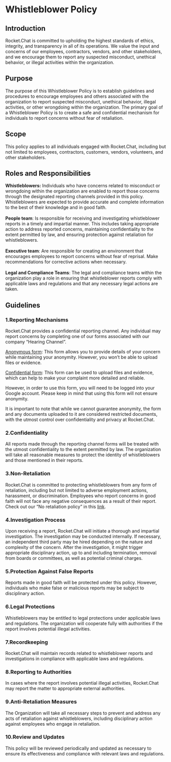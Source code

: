 # Whistleblower Policy

## Introduction

Rocket.Chat is committed to upholding the highest standards of ethics, integrity, and transparency in all of its operations. We value the input and concerns of our employees, contractors, vendors, and other stakeholders, and we encourage them to report any suspected misconduct, unethical behavior, or illegal activities within the organization.

## Purpose

The purpose of this Whistleblower Policy is to establish guidelines and procedures to encourage employees and others associated with the organization to report suspected misconduct, unethical behavior, illegal activities, or other wrongdoing within the organization. The primary goal of a Whistleblower Policy is to create a safe and confidential mechanism for individuals to report concerns without fear of retaliation.

## Scope

This policy applies to all individuals engaged with Rocket.Chat, including but not limited to employees, contractors, customers, vendors, volunteers, and other stakeholders.

## Roles and Responsibilities

**Whistleblowers:** Individuals who have concerns related to misconduct or wrongdoing within the organization are enabled to report those concerns through the designated reporting channels provided in this policy. Whistleblowers are expected to provide accurate and complete information to the best of their knowledge and in good faith.\
\
**People team**: Is responsible for receiving and investigating whistleblower reports in a timely and impartial manner. This includes taking appropriate action to address reported concerns, maintaining confidentiality to the extent permitted by law, and ensuring protection against retaliation for whistleblowers.\
\
**Executive team**: Are responsible for creating an environment that encourages employees to report concerns without fear of reprisal. Make recommendations for corrective actions when necessary.\
\
**Legal and Compliance Teams**: The legal and compliance teams within the organization play a role in ensuring that whistleblower reports comply with applicable laws and regulations and that any necessary legal actions are taken.

## Guidelines

### 1.Reporting Mechanisms

Rocket.Chat provides a confidential reporting channel. Any individual may report concerns by completing one of our forms associated with our company “Hearing Channel”.&#x20;

[Anonymous form](https://forms.gle/vZU7CEu6oQzDA9um8): This form allows you to provide details of your concern while maintaining your anonymity. However, you won’t be able to upload files or evidence.

[Confidential form](https://docs.google.com/forms/d/1xKOWexsWyccMlgEkLhWOfFHXqag-fLIkeCezmogAq08/edit): This form can be used to upload files and evidence, which can help to make your complaint more detailed and reliable.&#x20;

However, in order to use this form, you will need to be logged into your Google account. Please keep in mind that using this form will not ensure anonymity.

It is important to note that while we cannot guarantee anonymity, the form and any documents uploaded to it are considered restricted documents, with the utmost control over confidentiality and privacy at Rocket.Chat.

### 2.Confidentiality

All reports made through the reporting channel forms will be treated with the utmost confidentiality to the extent permitted by law. The organization will take all reasonable measures to protect the identity of whistleblowers and those mentioned in their reports.

### 3.Non-Retaliation

Rocket.Chat is committed to protecting whistleblowers from any form of retaliation, including but not limited to adverse employment actions, harassment, or discrimination. Employees who report concerns in good faith will not face any negative consequences as a result of their report. Check out our “No retaliation policy” in this [link](https://handbook.rocket.chat/departments-and-operations/people/disciplinary-actions-policy/appendix-no-retaliation-policy).

### 4.Investigation Process

Upon receiving a report, Rocket.Chat will initiate a thorough and impartial investigation. The investigation may be conducted internally. If necessary, an independent third party may be hired depending on the nature and complexity of the concern. After the investigation, it might trigger appropriate disciplinary action, up to and including termination, removal from boards or committees, as well as potential criminal charges.&#x20;

### 5.Protection Against False Reports

Reports made in good faith will be protected under this policy. However, individuals who make false or malicious reports may be subject to disciplinary action.

### 6.Legal Protections

Whistleblowers may be entitled to legal protections under applicable laws and regulations. The organization will cooperate fully with authorities if the report involves potential illegal activities.

### 7.Recordkeeping

Rocket.Chat will maintain records related to whistleblower reports and investigations in compliance with applicable laws and regulations.

### 8.Reporting to Authorities

In cases where the report involves potential illegal activities, Rocket.Chat may report the matter to appropriate external authorities.

### 9.Anti-Retaliation Measures

The Organization will take all necessary steps to prevent and address any acts of retaliation against whistleblowers, including disciplinary action against employees who engage in retaliation.

### 10.Review and Updates

This policy will be reviewed periodically and updated as necessary to ensure its effectiveness and compliance with relevant laws and regulations.
